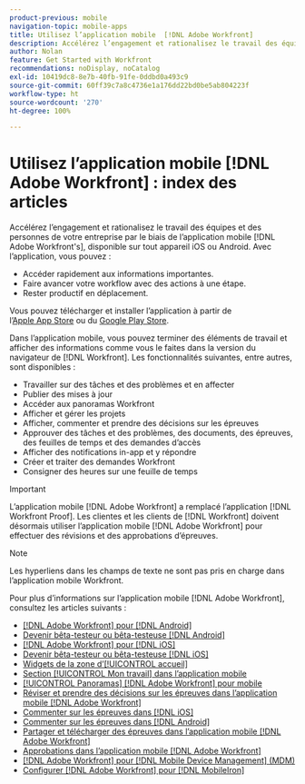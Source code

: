 ```yaml
---
product-previous: mobile
navigation-topic: mobile-apps
title: Utilisez l’application mobile  [!DNL Adobe Workfront]
description: Accélérez l’engagement et rationalisez le travail des équipes et des personnes de votre entreprise par le biais d’application mobile  [!DNL Adobe Workfront's] , disponible sur tout appareil iOS ou Android.
author: Nolan
feature: Get Started with Workfront
recommendations: noDisplay, noCatalog
exl-id: 10419dc8-8e7b-40fb-91fe-0ddbd0a493c9
source-git-commit: 60ff39c7a8c4736e1a176dd22bd0be5ab804223f
workflow-type: ht
source-wordcount: '270'
ht-degree: 100%

---
```


# Utilisez l’application mobile [!DNL Adobe Workfront] : index des articles

<!-- Audited: 2/2024 -->

Accélérez l’engagement et rationalisez le travail des équipes et des personnes de votre entreprise par le biais de l’application mobile [!DNL Adobe Workfront's], disponible sur tout appareil iOS ou Android. Avec l’application, vous pouvez :

* Accéder rapidement aux informations importantes.
* Faire avancer votre workflow avec des actions à une étape.
* Rester productif en déplacement.

Vous pouvez télécharger et installer l’application à partir de l’[Apple App Store](https://apps.apple.com/fr/app/adobe-workfront/id1033282981) ou du [Google Play Store](https://play.google.com/store/apps/details?id=com.workfront.android.aware).

Dans l’application mobile, vous pouvez terminer des éléments de travail et afficher des informations comme vous le faites dans la version du navigateur de [!DNL Workfront]. Les fonctionnalités suivantes, entre autres, sont disponibles :

* Travailler sur des tâches et des problèmes et en affecter
* Publier des mises à jour
* Accéder aux panoramas Workfront
* Afficher et gérer les projets
* Afficher, commenter et prendre des décisions sur les épreuves
* Approuver des tâches et des problèmes, des documents, des épreuves, des feuilles de temps et des demandes d’accès
* Afficher des notifications in-app et y répondre
* Créer et traiter des demandes Workfront
* Consigner des heures sur une feuille de temps

>[!IMPORTANT]
>
>L’application mobile [!DNL Adobe Workfront] a remplacé l’application [!DNL Workfront Proof]. Les clientes et les clients de [!DNL Workfront] doivent désormais utiliser l’application mobile [!DNL Adobe Workfront] pour effectuer des révisions et des approbations d’épreuves.

>[!NOTE]
>
>Les hyperliens dans les champs de texte ne sont pas pris en charge dans l’application mobile Workfront.

Pour plus d’informations sur l’application mobile [!DNL Adobe Workfront], consultez les articles suivants :

* [[!DNL Adobe Workfront] pour  [!DNL Android]](../../../workfront-basics/mobile-apps/using-the-workfront-mobile-app/workfront-for-android.md)
* [Devenir bêta-testeur ou bêta-testeuse  [!DNL Android] ](../../../workfront-basics/mobile-apps/using-the-workfront-mobile-app/android-beta-tester.md)
* [[!DNL Adobe Workfront] pour  [!DNL iOS]](../../../workfront-basics/mobile-apps/using-the-workfront-mobile-app/workfront-for-ios.md)
* [Devenir bêta-testeur ou bêta-testeuse  [!DNL iOS] ](../../../workfront-basics/mobile-apps/using-the-workfront-mobile-app/ios-beta-tester.md)
* [Widgets de la zone d’[!UICONTROL accueil]](../../../workfront-basics/mobile-apps/using-the-workfront-mobile-app/home-area-widgets-mobile.md)
* [Section [!UICONTROL Mon travail] dans l’application mobile](../../../workfront-basics/mobile-apps/using-the-workfront-mobile-app/my-work-section-mobile.md)
* [[!UICONTROL Panoramas] [!DNL Adobe Workfront] pour mobile](/help/quicksilver/workfront-basics/mobile-apps/using-the-workfront-mobile-app/mobile-boards.md)
* [Réviser et prendre des décisions sur les épreuves dans l’application mobile  [!DNL Adobe Workfront] ](../../../workfront-basics/mobile-apps/using-the-workfront-mobile-app/work-with-proofs-in-mobile-app.md)
* [Commenter sur les épreuves dans  [!DNL iOS]](../../../workfront-basics/mobile-apps/using-the-workfront-mobile-app/comment-on-proofs-ios.md)
* [Commenter sur les épreuves dans  [!DNL Android]](../../../workfront-basics/mobile-apps/using-the-workfront-mobile-app/comment-on-proofs-android.md)
* [Partager et télécharger des épreuves dans l’application mobile  [!DNL Adobe Workfront] ](../../../workfront-basics/mobile-apps/using-the-workfront-mobile-app/share-proofs-mobile.md)
* [Approbations dans l’application mobile  [!DNL Adobe Workfront] ](../../../workfront-basics/mobile-apps/using-the-workfront-mobile-app/approvals-in-mobile-app.md)
* [[!DNL Adobe Workfront] pour [!DNL Mobile Device Management] (MDM)](../../../workfront-basics/mobile-apps/using-the-workfront-mobile-app/wf-mdm.md)
* [Configurer  [!DNL Adobe Workfront]  pour  [!DNL MobileIron]](../../../workfront-basics/mobile-apps/using-the-workfront-mobile-app/wf-mobileiron-configs.md)

